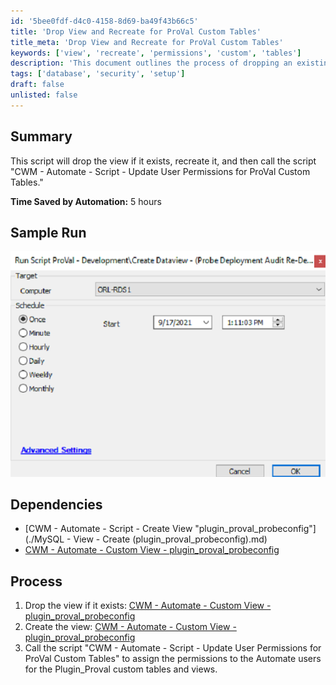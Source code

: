 ```yaml
---
id: '5bee0fdf-d4c0-4158-8d69-ba49f43b66c5'
title: 'Drop View and Recreate for ProVal Custom Tables'
title_meta: 'Drop View and Recreate for ProVal Custom Tables'
keywords: ['view', 'recreate', 'permissions', 'custom', 'tables']
description: 'This document outlines the process of dropping an existing view and recreating it, followed by executing a script to update user permissions for ProVal custom tables in ConnectWise Automate. The automation aims to enhance efficiency by saving time in user permission management.'
tags: ['database', 'security', 'setup']
draft: false
unlisted: false
---
```


## Summary

This script will drop the view if it exists, recreate it, and then call the script "CWM - Automate - Script - Update User Permissions for ProVal Custom Tables."

**Time Saved by Automation:** 5 hours

## Sample Run

![Sample Run](../../../static/img/MySQL---View---Create-(plugin_proval_probeconfig)/image_1.png)

## Dependencies

- [CWM - Automate - Script - Create View "plugin_proval_probeconfig"](./MySQL - View - Create (plugin_proval_probeconfig).md)  
- [CWM - Automate - Custom View - plugin_proval_probeconfig](../views/plugin_proval_probeconfig.md)

## Process

1. Drop the view if it exists: [CWM - Automate - Custom View - plugin_proval_probeconfig](../views/plugin_proval_probeconfig.md)  
2. Create the view: [CWM - Automate - Custom View - plugin_proval_probeconfig](../views/plugin_proval_probeconfig.md)  
3. Call the script "CWM - Automate - Script - Update User Permissions for ProVal Custom Tables" to assign the permissions to the Automate users for the Plugin_Proval custom tables and views.

